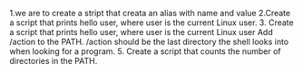 1.we are to create a stript that creata an alias with name and value
2.Create a script that prints hello user, where user is the current Linux user.
3. Create a script that prints hello user, where user is the current Linux user
Add /action to the PATH. /action should be the last directory the shell looks into when looking for a program.
5. Create a script that counts the number of directories in the PATH.
